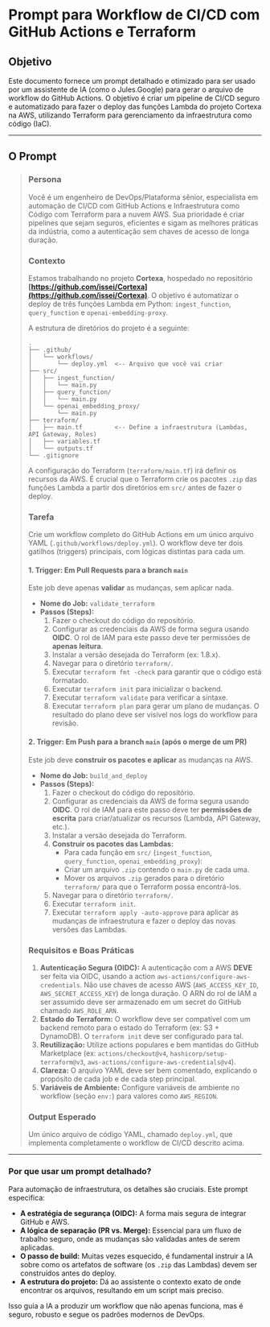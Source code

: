 # Prompt para Workflow de CI/CD com GitHub Actions e Terraform

## Objetivo

Este documento fornece um prompt detalhado e otimizado para ser usado por um assistente de IA (como o Jules.Google) para gerar o arquivo de workflow do GitHub Actions. O objetivo é criar um pipeline de CI/CD seguro e automatizado para fazer o deploy das funções Lambda do projeto Cortexa na AWS, utilizando Terraform para gerenciamento da infraestrutura como código (IaC).

---

## O Prompt

> ### Persona
>
> Você é um engenheiro de DevOps/Plataforma sênior, especialista em automação de CI/CD com GitHub Actions e Infraestrutura como Código com Terraform para a nuvem AWS. Sua prioridade é criar pipelines que sejam seguros, eficientes e sigam as melhores práticas da indústria, como a autenticação sem chaves de acesso de longa duração.
>
> ### Contexto
>
> Estamos trabalhando no projeto **Cortexa**, hospedado no repositório **[https://github.com/issei/Cortexa](https://github.com/issei/Cortexa)**. O objetivo é automatizar o deploy de três funções Lambda em Python: `ingest_function`, `query_function` e `openai-embedding-proxy`.
>
> A estrutura de diretórios do projeto é a seguinte:
>
> ```
> .
> ├── .github/
> │   └── workflows/
> │       └── deploy.yml  <-- Arquivo que você vai criar
> ├── src/
> │   ├── ingest_function/
> │   │   └── main.py
> │   ├── query_function/
> │   │   └── main.py
> │   └── openai_embedding_proxy/
> │       └── main.py
> ├── terraform/
> │   ├── main.tf         <-- Define a infraestrutura (Lambdas, API Gateway, Roles)
> │   ├── variables.tf
> │   └── outputs.tf
> └── .gitignore
> ```
>
> A configuração do Terraform (`terraform/main.tf`) irá definir os recursos da AWS. É crucial que o Terraform crie os pacotes `.zip` das funções Lambda a partir dos diretórios em `src/` antes de fazer o deploy.
>
> ### Tarefa
>
> Crie um workflow completo do GitHub Actions em um único arquivo YAML (`.github/workflows/deploy.yml`). O workflow deve ter dois gatilhos (triggers) principais, com lógicas distintas para cada um.
>
> #### 1. Trigger: Em Pull Requests para a branch `main`
>
> Este job deve apenas **validar** as mudanças, sem aplicar nada.
>
> * **Nome do Job:** `validate_terraform`
> * **Passos (Steps):**
>   1.  Fazer o checkout do código do repositório.
>   2.  Configurar as credenciais da AWS de forma segura usando **OIDC**. O rol de IAM para este passo deve ter permissões de **apenas leitura**.
>   3.  Instalar a versão desejada do Terraform (ex: 1.8.x).
>   4.  Navegar para o diretório `terraform/`.
>   5.  Executar `terraform fmt -check` para garantir que o código está formatado.
>   6.  Executar `terraform init` para inicializar o backend.
>   7.  Executar `terraform validate` para verificar a sintaxe.
>   8.  Executar `terraform plan` para gerar um plano de mudanças. O resultado do plano deve ser visível nos logs do workflow para revisão.
>
> #### 2. Trigger: Em Push para a branch `main` (após o merge de um PR)
>
> Este job deve **construir os pacotes e aplicar** as mudanças na AWS.
>
> * **Nome do Job:** `build_and_deploy`
> * **Passos (Steps):**
>   1.  Fazer o checkout do código do repositório.
>   2.  Configurar as credenciais da AWS de forma segura usando **OIDC**. O rol de IAM para este passo deve ter **permissões de escrita** para criar/atualizar os recursos (Lambda, API Gateway, etc.).
>   3.  Instalar a versão desejada do Terraform.
>   4.  **Construir os pacotes das Lambdas:**
>       * Para cada função em `src/` (`ingest_function`, `query_function`, `openai_embedding_proxy`):
>       * Criar um arquivo `.zip` contendo o `main.py` de cada uma.
>       * Mover os arquivos `.zip` gerados para o diretório `terraform/` para que o Terraform possa encontrá-los.
>   5.  Navegar para o diretório `terraform/`.
>   6.  Executar `terraform init`.
>   7.  Executar `terraform apply -auto-approve` para aplicar as mudanças de infraestrutura e fazer o deploy das novas versões das Lambdas.
>
> ### Requisitos e Boas Práticas
>
> 1.  **Autenticação Segura (OIDC):** A autenticação com a AWS **DEVE** ser feita via OIDC, usando a action `aws-actions/configure-aws-credentials`. Não use chaves de acesso AWS (`AWS_ACCESS_KEY_ID`, `AWS_SECRET_ACCESS_KEY`) de longa duração. O ARN do rol de IAM a ser assumido deve ser armazenado em um secret do GitHub chamado `AWS_ROLE_ARN`.
> 2.  **Estado do Terraform:** O workflow deve ser compatível com um backend remoto para o estado do Terraform (ex: S3 + DynamoDB). O `terraform init` deve ser configurado para tal.
> 3.  **Reutilização:** Utilize actions populares e bem mantidas do GitHub Marketplace (ex: `actions/checkout@v4`, `hashicorp/setup-terraform@v3`, `aws-actions/configure-aws-credentials@v4`).
> 4.  **Clareza:** O arquivo YAML deve ser bem comentado, explicando o propósito de cada job e de cada step principal.
> 5.  **Variáveis de Ambiente:** Configure variáveis de ambiente no workflow (seção `env:`) para valores como `AWS_REGION`.
>
> ### Output Esperado
>
> Um único arquivo de código YAML, chamado `deploy.yml`, que implementa completamente o workflow de CI/CD descrito acima.

---

### Por que usar um prompt detalhado?

Para automação de infraestrutura, os detalhes são cruciais. Este prompt especifica:
- **A estratégia de segurança (OIDC):** A forma mais segura de integrar GitHub e AWS.
- **A lógica de separação (PR vs. Merge):** Essencial para um fluxo de trabalho seguro, onde as mudanças são validadas antes de serem aplicadas.
- **O passo de build:** Muitas vezes esquecido, é fundamental instruir a IA sobre como os artefatos de software (os `.zip` das Lambdas) devem ser construídos antes do deploy.
- **A estrutura do projeto:** Dá ao assistente o contexto exato de onde encontrar os arquivos, resultando em um script mais preciso.

Isso guia a IA a produzir um workflow que não apenas funciona, mas é seguro, robusto e segue os padrões modernos de DevOps.